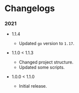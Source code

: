 # Changelogs

### 2021

- 1.1.4
  - Updated `go` version to `1.17`.

- 1.1.0 < 1.1.3
  - Changed project structure.
  - Updated some scripts.

- 1.0.0 < 1.1.0
  - Initial release.